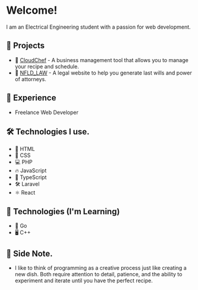 # Welcome!

I am an Electrical Engineering student with a passion for web development.

## 🚀 Projects
- 🍴 [CloudChef](https://github.com/qubit-hex/cloudchef) - A business management tool that allows you to manage your recipe and schedule.
- 💼 [NFLD_LAW](https://github.com/qubit-hex/nfld_law) - A legal website to help you generate last wills and power of attorneys.

## 💼 Experience
- Freelance Web Developer

## 🛠 Technologies I use.
- 🔨 HTML
- 🎨 CSS
- 💻 PHP
- 🔥 JavaScript
- 📝 TypeScript
- 🛠 Laravel
- ⚛️ React


## 🚧 Technologies (I'm Learning)
- 🚀 Go
- 🖥 C++


## 🍴 Side Note.
- I like to think of programming as a creative process just like creating a new dish. Both require attention to detail, patience, and the ability to experiment and iterate until you have the perfect recipe.

<!---
CryptoGraphi/CryptoGraphi is a ✨ special ✨ repository because its `README.md` (this file) appears on your GitHub profile.
You can click the Preview link to take a look at your changes.
--->
